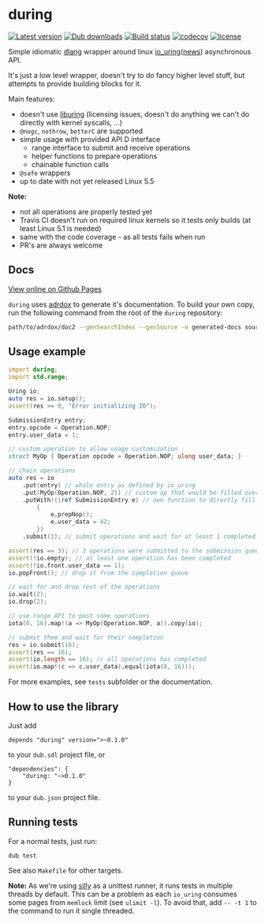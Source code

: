# during

[![Latest version](https://img.shields.io/dub/v/during.svg)](https://code.dlang.org/packages/during)
[![Dub downloads](https://img.shields.io/dub/dt/during.svg)](http://code.dlang.org/packages/during)
[![Build status](https://img.shields.io/travis/tchaloupka/during/master.svg?logo=travis&label=Travis%20CI)](https://travis-ci.org/tchaloupka/during)
[![codecov](https://codecov.io/gh/tchaloupka/during/branch/master/graph/badge.svg)](https://codecov.io/gh/tchaloupka/during)
[![license](https://img.shields.io/github/license/tchaloupka/during.svg)](https://github.com/tchaloupka/during/blob/master/LICENSE)

Simple idiomatic [dlang](https://dlang.org) wrapper around linux [io_uring](https://kernel.dk/io_uring.pdf)([news](https://kernel.dk/io_uring-whatsnew.pdf)) asynchronous API.

It's just a low level wrapper, doesn't try to do fancy higher level stuff, but attempts to provide building blocks for it.

Main features:

* doesn't use [liburing](https://git.kernel.dk/cgit/liburing/) (licensing issues, doesn't do anything we can't do directly with kernel syscalls, ...)
* `@nogc`, `nothrow`, `betterC` are supported
* simple usage with provided API D interface
  * range interface to submit and receive operations
  * helper functions to prepare operations
  * chainable function calls
* `@safe` wrappers
* up to date with not yet released Linux 5.5

**Note:**

* not all operations are properly tested yet
* Travis CI doesn't run on required linux kernels so it tests only builds (at least Linux 5.1 is needed)
* same with the code coverage - as all tests fails when run
* PR's are always welcome

## Docs

[View online on Github Pages](https://tchaloupka.github.io/during/during.html)

`during` uses [adrdox](https://github.com/adamdruppe/adrdox) to generate it's documentation. To build your own
copy, run the following command from the root of the `during` repository:

```BASH
path/to/adrdox/doc2 --genSearchIndex --genSource -o generated-docs source
```

## Usage example

```D
import during;
import std.range;

Uring io;
auto res = io.setup();
assert(res >= 0, "Error initializing IO");

SubmissionEntry entry;
entry.opcode = Operation.NOP;
entry.user_data = 1;

// custom operation to allow usage customization
struct MyOp { Operation opcode = Operation.NOP; ulong user_data; }

// chain operations
auto res = io
    .put(entry) // whole entry as defined by io_uring
    .put(MyOp(Operation.NOP, 2)) // custom op that would be filled over submission queue entry
    .putWith!((ref SubmissionEntry e) // own function to directly fill entry in a queue
        {
            e.prepNop();
            e.user_data = 42;
        })
    .submit(1); // submit operations and wait for at least 1 completed

assert(res == 3); // 3 operations were submitted to the submission queue
assert(!io.empty); // at least one operation has been completed
assert(!io.front.user_data == 1);
io.popFront(); // drop it from the completion queue

// wait for and drop rest of the operations
io.wait(2);
io.drop(2);

// use range API to post some operations
iota(0, 16).map!(a => MyOp(Operation.NOP, a)).copy(io);

// submit them and wait for their completion
res = io.submit(16);
assert(res == 16);
assert(io.length == 16); // all operations has completed
assert(io.map!(c => c.user_data).equal(iota(0, 16)));
```

For more examples, see `tests` subfolder or the documentation.

## How to use the library

Just add

```
depends "during" version=">~0.1.0"
```

to your `dub.sdl` project file, or

```
"dependencies": {
    "during: "~>0.1.0"
}
```

to your `dub.json` project file.

## Running tests

For a normal tests, just run:

```
dub test
```

See also `Makefile` for other targets.

**Note:** As we're using [silly](http://code.dlang.org/packages/silly) as a unittest runner, it runs tests in multiple threads by default.
This can be a problem as each `io_uring` consumes some pages from `memlock` limit (see `ulimit -l`).
To avoid that, add `-- -t 1` to the command to run it single threaded.
